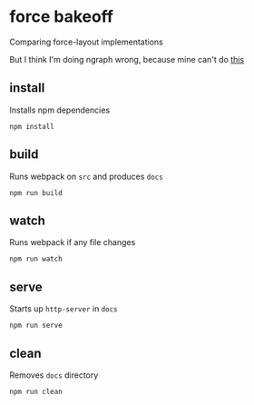 # force bakeoff

Comparing force-layout implementations

But I think I'm doing ngraph wrong, because mine can't do [this](http://jsbin.com/visasow/edit?html,output)

## install
Installs npm dependencies
```
npm install
```

## build
Runs webpack on `src` and produces `docs`
```
npm run build
```

## watch
Runs webpack if any file changes
```
npm run watch
```

## serve
Starts up `http-server` in `docs`
```
npm run serve
```

## clean
Removes `docs` directory
```
npm run clean
```
